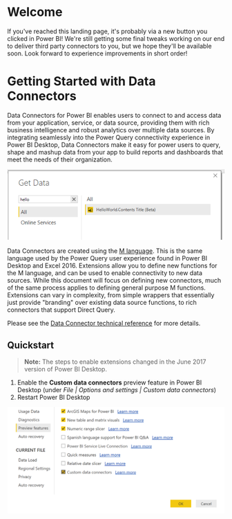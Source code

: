 # Welcome

If you've reached this landing page, it's probably via a new button you clicked in Power BI! We're still getting some final tweaks working on our end to deliver third party connectors to you, but we hope they'll be available soon. Look forward to experience improvements in short order!

# Getting Started with Data Connectors
Data Connectors for Power BI enables users to connect to and access data from your application, service, or data source, providing them with rich business intelligence and robust analytics over multiple data sources. By integrating seamlessly into the Power Query connectivity experience in Power BI Desktop, Data Connectors make it easy for power users to query, shape and mashup data from your app to build reports and dashboards that meet the needs of their organization.

![PBIGetData](blobs/helloworld1.png "Hello World in Get Data")

Data Connectors are created using the [M language](https://msdn.microsoft.com/library/mt211003.aspx). This is the same language used by the Power Query user experience found in Power BI Desktop and Excel 2016. Extensions allow you to define new functions for the M language, and can be used to enable connectivity to new data sources. While this document will focus on defining new connectors, much of the same process applies to defining general purpose M functions. Extensions can vary in complexity, from simple wrappers that essentially just provide "branding" over existing data source functions, to rich connectors that support Direct Query.

Please see the [Data Connector technical reference](docs/m-extensions.md) for more details.

## Quickstart

> **Note:** The steps to enable extensions changed in the June 2017 version of Power BI Desktop.

1. Enable the **Custom data connectors** preview feature in Power BI Desktop (under *File | Options and settings | Custom data connectors*)
2. Restart Power BI Desktop

![Preview Feature](blobs/previewFeature.png)

